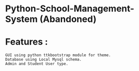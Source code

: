 # Python-School-Management-System (Abandoned)
# Features :
	GUI using python ttkbootstrap module for theme.
	Database using Local Mysql schema.
	Admin and Student User type.
